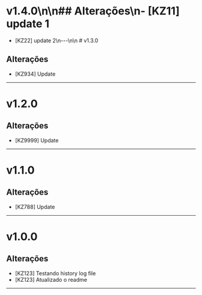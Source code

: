 # v1.4.0\n\n## Alterações\n- [KZ11] update 1
- [KZ22] update 2\n---\n\n # v1.3.0

## Alterações
- [KZ934] Update
---


# v1.2.0

## Alterações
- [KZ9999] Update
---


# v1.1.0

## Alterações
- [KZ788] Update
---


# v1.0.0

## Alterações
- [KZ123] Testando history log file
- [KZ123] Atualizado o readme

---
